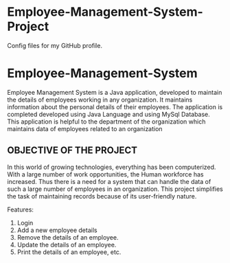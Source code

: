 # Employee-Management-System-Project
Config files for my GitHub profile.
# Employee-Management-System
Employee Management System is a Java application, developed to maintain the details of employees working in any organization. It maintains information about the personal details of their employees. The application is completed developed using Java Language and using MySql Database.  This application is helpful to the department of the organization which maintains data of employees related to an organization   


OBJECTIVE OF THE PROJECT 
------------------------ 

In this world of growing technologies, everything has been computerized. With a large number of work opportunities, the Human workforce has increased. Thus there is a need for a system that can handle the data of such a large number of employees in an organization. This project simplifies the task of maintaining records because of its user-friendly nature.  

Features: 
1. Login  
2. Add a new employee details 
3. Remove the details of an employee. 
4. Update the details of an employee. 
5. Print the details of an employee, etc.
